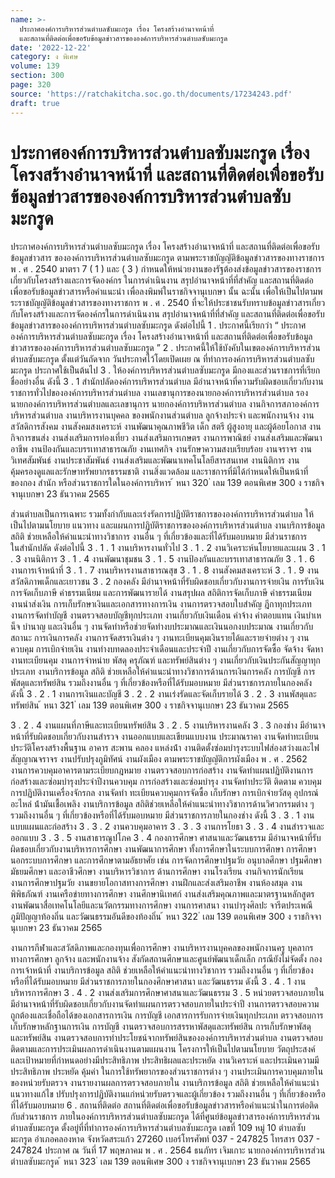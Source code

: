 ```yaml
---
name: >-
  ประกาศองค์การบริหารส่วนตำบลซับมะกรูด เรื่อง โครงสร้างอำนาจหน้าที่
  และสถานที่ติดต่อเพื่อขอรับข้อมูลข่าวสารขององค์การบริหารส่วนตำบลซับมะกรูด
date: '2022-12-22'
category: ง พิเศษ
volume: 139
section: 300
page: 320
source: 'https://ratchakitcha.soc.go.th/documents/17234243.pdf'
draft: true
---
```


# ประกาศองค์การบริหารส่วนตำบลซับมะกรูด เรื่อง โครงสร้างอำนาจหน้าที่ และสถานที่ติดต่อเพื่อขอรับข้อมูลข่าวสารขององค์การบริหารส่วนตำบลซับมะกรูด

ประกาศองค์การบริหารส่วนตําบลซับมะกรูด เรื่อง โครงสร้างอํานาจหน้าที่ และสถานที่ติดต่อเพื่อขอรับข้อมูลข่าวสาร ขององค์การบริหารส่วนตําบลซับมะกรูด ตามพระราชบัญญัติข้อมูลข่าวสารของทางราชการ พ . ศ . 2540 มาตรา 7 ( 1 ) และ ( 3 ) กําหนดให้หน่วยงานของรัฐต้องส่งข้อมูลข่าวสารของราชการเกี่ยวกับโครงสร้างและการจัดองค์กร ในการดําเนินงาน สรุปอํานาจหน้าที่ที่สําคัญ และสถานที่ติดต่อเพื่อขอรับข้อมูลข่าวสารหรือคําแนะนํา เพื่อลงพิมพ์ในราชกิจจานุเบกษา นั้น ฉะนั้น เพื่อให้เป็นไปตามพระราชบัญญัติข้อมูลข่าวสารของทางราชการ พ . ศ . 2540 ที่จะให้ประชาชนรับทราบข้อมูลข่าวสารเกี่ยวกับโครงสร้างและการจัดองค์กรในการดําเนินงาน สรุปอํานาจหน้าที่ที่สําคัญ และสถานที่ติดต่อเพื่อขอรับข้อมูลข่าวสารขององค์การบริหารส่วนตําบลซับมะกรูด ดังต่อไปนี้ 1 . ประกาศนี้เรียกว่า “ ประกาศองค์การบริหารส่วนตําบลซับมะกรูด เรื่อง โครงสร้างอํานาจหน้าที่ และสถานที่ติดต่อเพื่อขอรับข้อมูลข่าวสารขององค์การบริหารส่วนตําบลซับมะกรูด ” 2 . ประกาศนี้ให้ใช้บังคับในเขตองค์การบริหารส่วนตําบลซับมะกรูด ตั้งแต่วันถัดจาก วันประกาศไว้โดยเปิดเผย ณ ที่ทําการองค์การบริหารส่วนตําบลซับมะกรูด ประกาศใช้เป็นต้นไป 3 . ให้องค์การบริหารส่วนตําบลซับมะกรูด มีกองและส่วนราชการที่เรียกชื่ออย่างอื่น ดังนี้ 3 . 1 สํานักปลัดองค์การบริหารส่วนตําบล มีอํานาจหน้าที่ความรับผิดชอบเกี่ยวกับงานราชการทั่วไปขององค์การบริหารส่วนตําบล งานเลขานุการของนายกองค์การบริหารส่วนตําบล รองนายกองค์การบริหารส่วนตําบลและเลขานุการ นายกองค์การบริหารส่วนตําบล งานกิจการสภาองค์การบริหารส่วนตําบล งานบริหารงานบุคคล ของพนักงานส่วนตําบล ลูกจ้างประจํา และพนักงานจ้าง งานสวัสดิการสังคม งานสังคมสงเคราะห์ งานพัฒนาคุณภาพชีวิต เด็ก สตรี ผู้สูงอายุ และผู้ด้อยโอกาส งานกิจการขนส่ง งานส่งเสริมการท่องเที่ยว งานส่งเสริมการเกษตร งานการพาณิชย์ งานส่งเสริมและพัฒนาอาชีพ งานป้องกันและบรรเทาสาธารณภัย งานเทศกิจ งานรักษาความสงบเรียบร้อย งานจราจร งานวิเทศสัมพันธ์ งานประชาสัมพันธ์ งานส่งเสริมและพัฒนาเทคโนโลยีสารสนเทศ งานนิติการ งานคุ้มครองดูแลและรักษาทรัพยากรธรรมชาติ งานสิ่งแวดล้อม และราชการที่มิได้กําหนดให้เป็นหน้าที่ของกอง สํานัก หรือส่วนราชการใดในองค์การบริหาร ้ หนา 320 ่ เลม 139 ตอนพิเศษ 300 ง ราชกิจจานุเบกษา 23 ธันวาคม 2565

ส่วนตําบลเป็นการเฉพาะ รวมทั้งกํากับและเร่งรัดการปฏิบัติราชการขององค์การบริหารส่วนตําบล ให้เป็นไปตามนโยบาย แนวทาง และแผนการปฏิบัติราชการขององค์การบริหารส่วนตําบล งานบริการข้อมูล สถิติ ช่วยเหลือให้คําแนะนําทางวิชาการ งานอื่น ๆ ที่เกี่ยวข้องและที่ได้รับมอบหมาย มีส่วนราชการ ในสํานักปลัด ดังต่อไปนี้ 3 . 1 . 1 งานบริหารงานทั่วไป 3 . 1 . 2 งานวิเคราะห์นโยบายและแผน 3 . 1 . 3 งานนิติการ 3 . 1 . 4 งานพัฒนาชุมชน 3 . 1 . 5 งานป้องกันและบรรเทาสาธารณภัย 3 . 1 . 6 งานการเจ้าหน้าที่ 3 . 1 . 7 งานบริหารงานสาธารณสุข 3 . 1 . 8 งานสังคมสงเคราะห์ 3 . 1 . 9 งานสวัสดิภาพเด็กและเยาวชน 3 . 2 กองคลัง มีอํานาจหน้าที่รับผิดชอบเกี่ยวกับงานการจ่ายเงิน การรับเงิน การจัดเก็บภาษี ค่าธรรมเนียม และการพัฒนารายได้ งานสรุปผล สถิติการจัดเก็บภาษี ค่าธรรมเนียม งานนําส่งเงิน การเก็บรักษาเงินและเอกสารทางการเงิน งานการตรวจสอบใบสําคัญ ฎีกาทุกประเภท งานการจัดทําบัญชี งานตรวจสอบบัญชีทุกประเภท งานเกี่ยวกับเงินเดือน ค่าจ้าง ค่าตอบแทน เงินบําเหน็จ บํานาญ และเงินอื่น ๆ งานจัดทําหรือช่วยจัดทํางบประมาณและเงินนอกงบประมาณ งานเกี่ยวกับสถานะ การเงินการคลัง งานการจัดสรรเงินต่าง ๆ งานทะเบียนคุมเงินรายได้และรายจ่ายต่าง ๆ งานควบคุม การเบิกจ่ายเงิน งานทํางบทดลองประจําเดือนและประจําปี งานเกี่ยวกับการจัดซื้อ จัดจ้าง จัดหา งานทะเบียนคุม งานการจําหน่าย พัสดุ ครุภัณฑ์ และทรัพย์สินต่าง ๆ งานเกี่ยวกับเงินประกันสัญญาทุกประเภท งานบริการข้อมูล สถิติ ช่วยเหลือให้คําแนะนําทางวิชาการด้านการเงินการคลัง การบัญชี การพัสดุและทรัพย์สิน รวมถึงงานอื่น ๆ ที่เกี่ยวข้องหรือที่ได้รับมอบหมาย มีส่วนราชการภายในกองคลัง ดังนี้ 3 . 2 . 1 งานการเงินและบัญชี 3 . 2 . 2 งานเร่งรัดและจัดเก็บรายได้ 3 . 2 . 3 งานพัสดุและทรัพย์สิน ้ หนา 321 ่ เลม 139 ตอนพิเศษ 300 ง ราชกิจจานุเบกษา 23 ธันวาคม 2565

3 . 2 . 4 งานแผนที่ภาษีและทะเบียนทรัพย์สิน 3 . 2 . 5 งานบริหารงานคลัง 3 . 3 กองช่าง มีอํานาจหน้าที่รับผิดชอบเกี่ยวกับงานสํารวจ งานออกแบบและเขียนแบบงาน ประมาณราคา งานจัดทําทะเบียนประวัติโครงสร้างพื้นฐาน อาคาร สะพาน คลอง แหล่งน้ํา งานติดตั้งซ่อมบํารุงระบบไฟส่องสว่างและไฟสัญญาณจราจร งานปรับปรุงภูมิทัศน์ งานผังเมือง ตามพระราชบัญญัติการผังเมือง พ . ศ . 2562 งานการควบคุมอาคารตามระเบียบกฎหมาย งานตรวจสอบการก่อสร้าง งานจัดทําแผนปฏิบัติงานการก่อสร้างและซ่อมบํารุงประจําปีงานควบคุม การก่อสร้างและซ่อมบํารุง งานจัดทําประวัติ ติดตาม ควบคุมการปฏิบัติงานเครื่องจักรกล งานจัดทํา ทะเบียนควบคุมการจัดซื้อ เก็บรักษา การเบิกจ่ายวัสดุ อุปกรณ์ อะไหล่ น้ํามันเชื้อเพลิง งานบริการข้อมูล สถิติช่วยเหลือให้คําแนะนําทางวิชาการด้านวิศวกรรมต่าง ๆ รวมถึงงานอื่น ๆ ที่เกี่ยวข้องหรือที่ได้รับมอบหมาย มีส่วนราชการภายในกองช่าง ดังนี้ 3 . 3 . 1 งานแบบแผนและก่อสร้าง 3 . 3 . 2 งานควบคุมอาคาร 3 . 3 . 3 งานการโยธา 3 . 3 . 4 งานสํารวจและออกแบบ 3 . 3 . 5 งานสาธารณูปโภค 3 . 4 กองการศึกษา ศาสนาและวัฒนธรรม มีอํานาจหน้าที่รับผิดชอบเกี่ยวกับงานบริหารการศึกษา งานพัฒนาการศึกษา ทั้งการศึกษาในระบบการศึกษา การศึกษานอกระบบการศึกษา และการศึกษาตามอัธยาศัย เช่น การจัดการศึกษาปฐมวัย อนุบาลศึกษา ปฐมศึกษา มัธยมศึกษา และอาชีวศึกษา งานบริหารวิชาการ ด้านการศึกษา งานโรงเรียน งานกิจการนักเรียน งานการศึกษาปฐมวัย งานขยายโอกาสทางการศึกษา งานฝึกและส่งเสริมอาชีพ งานห้องสมุด งานพิพิธภัณฑ์ งานเครือข่ายทางการศึกษา งานศึกษานิเทศก์ งานส่งเสริมคุณภาพและมาตรฐานหลักสูตร งานพัฒนาสื่อเทคโนโลยีและนวัตกรรมทางการศึกษา งานการศาสนา งานบํารุงศิลปะ จารีตประเพณี ภูมิปัญญาท้องถิ่น และวัฒนธรรมอันดีของท้องถิ่น ้ หนา 322 ่ เลม 139 ตอนพิเศษ 300 ง ราชกิจจานุเบกษา 23 ธันวาคม 2565

งานการกีฬาและสวัสดิภาพและกองทุนเพื่อการศึกษา งานบริหารงานบุคคลของพนักงานครู บุคลากร ทางการศึกษา ลูกจ้าง และพนักงานจ้าง สังกัดสถานศึกษาและศูนย์พัฒนาเด็กเล็ก กรณียังไม่จัดตั้ง กองการเจ้าหน้าที่ งานบริการข้อมูล สถิติ ช่วยเหลือให้คําแนะนําทางวิชาการ รวมถึงงานอื่น ๆ ที่เกี่ยวข้องหรือที่ได้รับมอบหมาย มีส่วนราชการภายในกองศึกษาศาสนา และวัฒนธรรม ดังนี้ 3 . 4 . 1 งานบริหารการศึกษา 3 . 4 . 2 งานส่งเสริมการศึกษาศาสนาและวัฒนธรรม 3 . 5 หน่วยตรวจสอบภายใน มีอํานาจหน้าที่รับผิดชอบเกี่ยวกับงานจัดทําแผนการตรวจสอบภายในประจําปี งานการตรวจสอบความถูกต้องและเชื่อถือได้ของเอกสารการเงิน การบัญชี เอกสารการรับการจ่ายเงินทุกประเภท ตรวจสอบการเก็บรักษาหลักฐานการเงิน การบัญชี งานตรวจสอบการสรรหาพัสดุและทรัพย์สิน การเก็บรักษาพัสดุ และทรัพย์สิน งานตรวจสอบการทําประโยชน์จากทรัพย์สินขององค์การบริหารส่วนตําบล งานตรวจสอบติดตามและการประเมินผลการดําเนินงานตามแผนงาน โครงการให้เป็นไปตามนโยบาย วัตถุประสงค์ และเป้าหมายที่กําหนดอย่างมีประสิทธิภาพ ประสิทธิผลและประหยัด งานวิเคราะห์ และประเมินความมีประสิทธิภาพ ประหยัด คุ้มค่า ในการใช้ทรัพยากรของส่วนราชการต่าง ๆ งานประเมินการควบคุมภายในของหน่วยรับตรวจ งานรายงานผลการตรวจสอบภายใน งานบริการข้อมูล สถิติ ช่วยเหลือให้คําแนะนําแนวทางแก้ไข ปรับปรุงการปฏิบัติงานแก่หน่วยรับตรวจและผู้เกี่ยวข้อง รวมถึงงานอื่น ๆ ที่เกี่ยวข้องหรือที่ได้รับมอบหมาย 6 . สถานที่ติดต่อ สถานที่ติดต่อเพื่อขอรับข้อมูลข่าวสารหรือคําแนะนําในการต่อติดกับส่วนราชการ ภายในองค์การบริหารส่วนตําบลซับมะกรูด ได้ที่ศูนย์ข้อมูลข่าวสารองค์การบริหารส่วนตําบลซับมะกรูด ตั้งอยู่ที่ที่ทําการองค์การบริหารส่วนตําบลซับมะกรูด เลขที่ 109 หมู่ 10 ตําบลซับมะกรูด อําเภอคลองหาด จังหวัดสระแก้ว 27260 เบอร์โทรศัพท์ 037 - 247825 โทรสาร 037 - 247824 ประกาศ ณ วันที่ 17 พฤษภาคม พ . ศ . 2564 ธนภัทร เจิมเกาะ นายกองค์การบริหารส่วนตําบลซับมะกรูด ้ หนา 323 ่ เลม 139 ตอนพิเศษ 300 ง ราชกิจจานุเบกษา 23 ธันวาคม 2565
